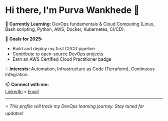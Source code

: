 # Hi there, I'm Purva Wankhede 👋

🌱 **Currently Learning:** DevOps fundamentals & Cloud Computing (Linux, Bash scripting, Python, AWS, Docker, Kubernetes, CI/CD).

🎯 **Goals for 2025:**  
- Build and deploy my first CI/CD pipeline  
- Contribute to open-source DevOps projects  
- Earn an AWS Certified Cloud Practitioner badge

💡 **Interests:** Automation, Infrastructure as Code (Terraform), Continuous Integration.

📫 **Connect with me:**  
[LinkedIn](https://www.linkedin.com/in/purvaw01) • [Email](purvaa462@gmail.com)

---
⭐️ _This profile will track my DevOps learning journey. Stay tuned for updates!_
